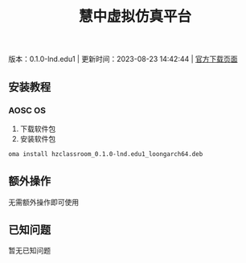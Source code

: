 ﻿---
id: 1729
title: 慧中虚拟仿真平台
toc: true
weight: 1729
---

版本：0.1.0-lnd.edu1 | 更新时间：2023-08-23 14:42:44 | [官方下载页面](http://app.loongapps.cn/#/detail/1729)

## 安装教程 

### AOSC OS 

1. 下载软件包
2. 安装软件包

```bash
oma install hzclassroom_0.1.0-lnd.edu1_loongarch64.deb
```

## 额外操作

无需额外操作即可使用

## 已知问题

暂无已知问题

